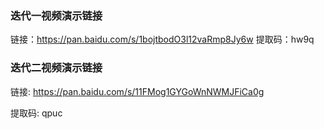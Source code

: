 ### 迭代一视频演示链接

链接：https://pan.baidu.com/s/1bojtbodO3l12vaRmp8Jy6w 
提取码：hw9q 



### 迭代二视频演示链接

链接: https://pan.baidu.com/s/11FMog1GYGoWnNWMJFiCa0g 

提取码: qpuc